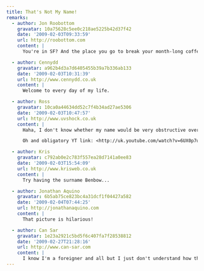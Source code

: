 ```yaml
---
title: That's Not My Name!
remarks:
  - author: Jon Roobottom
    gravatar: 10a75628c5ee0c218ae5225b42d37f42
    date: '2009-02-03T09:33:59'
    url: http://roobottom.com
    content: |
      You're in SF? And the place you go to break your month-long coffee fast is Starbucks?! Oh, for shame sir.

  - author: Cennydd
    gravatar: a962b4d3a7d6405455b39a7b336ab133
    date: '2009-02-03T10:31:39'
    url: http://www.cennydd.co.uk
    content: |
      Welcome to every day of my life.

  - author: Ross
    gravatar: 10ca0a44634dd52c7f4b34ad27ae5306
    date: '2009-02-03T10:47:57'
    url: http://www.uvshock.co.uk
    content: |
      Haha, I don't know whether my name would be very obstructive over there. I've had someone think I was "Gus" (for two years) before...

      Oh and obligatory YT link: <http://uk.youtube.com/watch?v=6UX0p7uAW2s>

  - author: Kris
    gravatar: c792ab0e2c783f557ea28d7141a0ee83
    date: '2009-02-03T15:54:09'
    url: http://www.krisweb.co.uk
    content: |
      Try having the surname Benbow...

  - author: Jonathan Aquino
    gravatar: 6b5ab75ce823bc4a31dcf1f04427a582
    date: '2009-02-04T07:44:25'
    url: http://jonathanaquino.com
    content: |
      That picture is hilarious!

  - author: Can Sar
    gravatar: 1e23a2921c5bd5f6c407fa7f28538812
    date: '2009-02-27T21:28:16'
    url: http://www.can-sar.com
    content: |
      I know I'm a foreigner and all but I just don't understand how this is possible...
---
```

